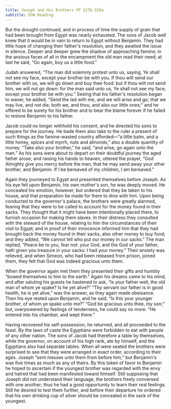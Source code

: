 ```yaml
---
title: Joseph and His Brothers PP 227b-229a
subtitle: EGW Reading
---
```


But the drought continued, and in process of time the supply of grain that had been brought from Egypt was nearly exhausted. The sons of Jacob well knew that it would be in vain to return to Egypt without Benjamin. They had little hope of changing their father's resolution, and they awaited the issue in silence. Deeper and deeper grew the shadow of approaching famine; in the anxious faces of all in the encampment the old man read their need; at last he said, “Go again, buy us a little food.”

Judah answered, “The man did solemnly protest unto us, saying, Ye shall not see my face, except your brother be with you. If thou wilt send our brother with us, we will go down and buy thee food: but if thou wilt not send him, we will not go down: for the man said unto us, Ye shall not see my face, except your brother be with you.” Seeing that his father's resolution began to waver, he added, “Send the lad with me, and we will arise and go; that we may live, and not die, both we, and thou, and also our little ones;” and he offered to be surety for his brother and to bear the blame forever if he failed to restore Benjamin to his father.

Jacob could no longer withhold his consent, and he directed his sons to prepare for the journey. He bade them also take to the ruler a present of such things as the famine-wasted country afforded—“a little balm, and a little honey, spices and myrrh, nuts and almonds,” also a double quantity of money. “Take also your brother,” he said, “and arise, go again unto the man.” As his sons were about to depart on their doubtful journey the aged father arose, and raising his hands to heaven, uttered the prayer, “God Almighty give you mercy before the man, that he may send away your other brother, and Benjamin. If I be bereaved of my children, I am bereaved.”

Again they journeyed to Egypt and presented themselves before Joseph. As his eye fell upon Benjamin, his own mother's son, he was deeply moved. He concealed his emotion, however, but ordered that they be taken to his house, and that preparation be made for them to dine with him. Upon being conducted to the governor's palace, the brothers were greatly alarmed, fearing that they were to be called to account for the money found in their sacks. They thought that it might have been intentionally placed there, to furnish occasion for making them slaves. In their distress they consulted with the steward of the house, relating to him the circumstances of their visit to Egypt; and in proof of their innocence informed him that they had brought back the money found in their sacks, also other money to buy food; and they added, “We cannot tell who put our money in our sacks.” The man replied, “Peace be to you, fear not: your God, and the God of your father, hath given you treasure in your sacks: I had your money.” Their anxiety was relieved, and when Simeon, who had been released from prison, joined them, they felt that God was indeed gracious unto them.

When the governor again met them they presented their gifts and humbly “bowed themselves to him to the earth.” Again his dreams came to his mind, and after saluting his guests he hastened to ask, “Is your father well, the old man of whom ye spake? Is he yet alive?” “Thy servant our father is in good health, he is yet alive,” was the answer, as they again made obeisance. Then his eye rested upon Benjamin, and he said, “Is this your younger brother, of whom ye spake unto me?” “God be gracious unto thee, my son;” but, overpowered by feelings of tenderness, he could say no more. “He entered into his chamber, and wept there.”

Having recovered his self-possession, he returned, and all proceeded to the feast. By the laws of caste the Egyptians were forbidden to eat with people of any other nation. The sons of Jacob had therefore a table by themselves, while the governor, on account of his high rank, ate by himself, and the Egyptians also had separate tables. When all were seated the brothers were surprised to see that they were arranged in exact order, according to their ages. Joseph “sent messes unto them from before him;” but Benjamin's was five times as much as any of theirs. By this token of favor to Benjamin he hoped to ascertain if the youngest brother was regarded with the envy and hatred that had been manifested toward himself. Still supposing that Joseph did not understand their language, the brothers freely conversed with one another; thus he had a good opportunity to learn their real feelings. Still he desired to test them further, and before their departure he ordered that his own drinking cup of silver should be concealed in the sack of the youngest.